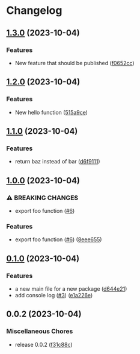 # Changelog

## [1.3.0](https://github.com/silvester-pari/release-please-monorepo-test/compare/a-v1.2.0...a-v1.3.0) (2023-10-04)


### Features

* New feature that should be published ([f0652cc](https://github.com/silvester-pari/release-please-monorepo-test/commit/f0652cc79f402db9c638a708b7fa56b0b47af851))

## [1.2.0](https://github.com/silvester-pari/release-please-monorepo-test/compare/a-v1.1.0...a-v1.2.0) (2023-10-04)

### Features

- New hello function ([515a9ce](https://github.com/silvester-pari/release-please-monorepo-test/commit/515a9ce27d3b4499e589d722a9e9ea4bc9c7d7e9))

## [1.1.0](https://github.com/silvester-pari/release-please-monorepo-test/compare/a-v1.0.0...a-v1.1.0) (2023-10-04)

### Features

- return baz instead of bar ([d6f9111](https://github.com/silvester-pari/release-please-monorepo-test/commit/d6f91115e4b8c0b810a8004649e854e5ce1dc752))

## [1.0.0](https://github.com/silvester-pari/release-please-monorepo-test/compare/a-v0.1.0...a-v1.0.0) (2023-10-04)

### ⚠ BREAKING CHANGES

- export foo function ([#6](https://github.com/silvester-pari/release-please-monorepo-test/issues/6))

### Features

- export foo function ([#6](https://github.com/silvester-pari/release-please-monorepo-test/issues/6)) ([8eee655](https://github.com/silvester-pari/release-please-monorepo-test/commit/8eee655aec88061f8c738cfd3849c56e1db92415))

## [0.1.0](https://github.com/silvester-pari/release-please-monorepo-test/compare/a-v0.0.2...a-v0.1.0) (2023-10-04)

### Features

- a new main file for a new package ([d644e21](https://github.com/silvester-pari/release-please-monorepo-test/commit/d644e210ab7597085cd899e2001246a047c93536))
- add console log ([#3](https://github.com/silvester-pari/release-please-monorepo-test/issues/3)) ([e1a226e](https://github.com/silvester-pari/release-please-monorepo-test/commit/e1a226e7b2df022c72b6b45a6e536cff3eabd7a0))

## 0.0.2 (2023-10-04)

### Miscellaneous Chores

- release 0.0.2 ([f31c88c](https://github.com/silvester-pari/release-please-monorepo-test/commit/f31c88cd3fd7684a68680a557ce06ec68234f08d))
